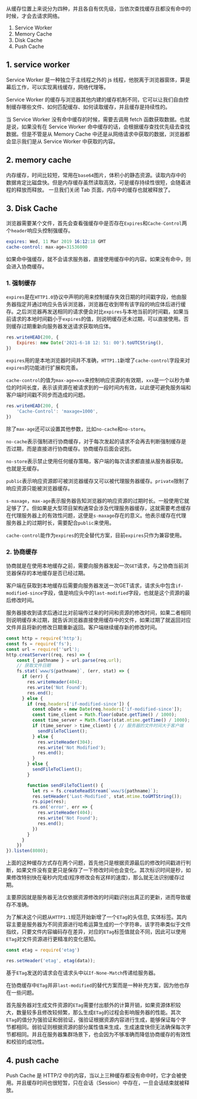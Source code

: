 从缓存位置上来说分为四种，并且各自有优先级，当依次查找缓存且都没有命中的时候，才会去请求网络。

1. Service Worker
2. Memory Cache
3. Disk Cache
4. Push Cache

## 1. service worker

Service Worker 是一种独立于主线程之外的 js 线程，他脱离于浏览器窗体，算是幕后工作，可以实现离线缓存，网络代理等。

Service Worker 的缓存与浏览器其他内建的缓存机制不同，它可以让我们自由控制缓存哪些文件、如何匹配缓存、如何读取缓存，并且缓存是持续性的。

当 Service Worker 没有命中缓存的时候，需要去调用 fetch 函数获取数据。也就是说，如果没有在 Service Worker 命中缓存的话，会根据缓存查找优先级去查找数据。但是不管是从 Memory Cache 中还是从网络请求中获取的数据，浏览器都会显示我们是从 Service Worker 中获取的内容。

## 2. memory cache

内存缓存，时间比较短，常用在```base64```图片，体积小的静态资源。读取内存中的数据肯定比磁盘快。但是内存缓存虽然读取高效，可是缓存持续性很短，会随着进程的释放而释放。 一旦我们关闭 Tab 页面，内存中的缓存也就被释放了。

## 3. Disk Cache

浏览器需要某个文件，首先会查看强缓存中是否存在```Expires```和```Cache-Control```两个```header```响应头控制强缓存。

```s
expires: Wed, 11 Mar 2019 16:12:18 GMT
cache-control: max-age=31536000
```

如果命中强缓存，就不会请求服务器，直接使用缓存中的内容。如果没有命中，则会进入协商缓存。

### 1. 强制缓存

```expires```是在```HTTP1.0```协议中声明的用来控制缓存失效日期的时间戳字段，他由服务器指定并通过响应头告诉浏览器，浏览器在收到带有该字段的响应体后进行缓存。之后浏览器再发送相同的请求便会对比```expires```与本地当前的时间戳，如果当前请求的本地时间戳小于```expires```的值，则说明缓存还未过期，可以直接使用。否则缓存过期重新向服务器发送请求获取响应体。

```js
res.writeHEAD(200, {
    Expires: new Date('2021-6-18 12: 51: 00').toUTCString(),
})
```

```expires```用的是本地浏览器时间并不准确，```HTTP1.1```新增了```cache-control```字段来对```expires```的功能进行扩展和完善。

```cache-control```的值为```max-age=xxx```来控制响应资源的有效期，```xxx```是一个以秒为单位的时间长度，表示该资源在被请求到的一段时间内有效，以此便可避免服务端和客户端时间戳不同步而造成的问题。

```js
res.writeHEAD(200, {
    'Cache-Control': 'maxage=1000',
})
```

除了```max-age```还可以设置其他参数，比如```no-cache```和```no-store```。

```no-cache```表示强制进行协商缓存，对于每次发起的请求不会再去判断强制缓存是否过期，而是直接进行协商缓存。协商缓存后面会说到。

```no-store```表示禁止使用任何缓存策略，客户端的每次请求都直接从服务器获取。也就是无缓存。

```public```表示响应资源即可被浏览器缓存又可以被代理服务器缓存。```private```限制了响应资源只能被浏览器缓存。

```s-maxage```，```max-age```表示服务器告知浏览器的响应资源的过期时长。一般使用它就足够了了。但如果是大型项目架构通常会涉及代理服务器缓存，这就需要考虑缓存在代理服务器上的有效性问题，这便是```s-maxage```存在的意义。他表示缓存在代理服务器上的过期时长，需要配合```public```来使用。

```cache-control```能作为```expires```的完全替代方案，目前```expires```只作为兼容使用。

### 2. 协商缓存

协商就是在使用本地缓存之前，需要向服务器发起一次```GET```请求，与之协商当前浏览器保存的本地缓存是否已经过期。

客户端在获取到本地缓存后需要向服务器发送一次GET请求，请求头中包含```if-modified-since```字段，值是响应头中的```last-modified```字段，也就是这个资源的最后修改时间。

服务器接收到请求后通过比对前端传过来的时间和资源的修改时间，如果二者相同则说明缓存未过期，就告诉浏览器直接使用缓存中的文件，如果过期了就返回对应文件并且将新的修改日期重新返回。客户端继续缓存新的修改时间。

```js
const http = require('http');
const fs = require('fs');
const url = require(''url');
http.creatServer((req, res) => {
    const { pathname } = url.parse(req.url);
    // 获取文件日期
    fs.stat(`www/${pathname}`, (err, stat) => {
      if (err) {
        res.writeHeader(404);
        res.write('Not Found');
        res.end();
      } else {
        if (req.headers['if-modified-since']) {
          const oDate = new Date(req.headers['if-modified-since']);
          const time_client = Math.floor(oDate.getTime() / 1000);
          const time_server = Math.floor(stat.mtime.getTime() / 1000);
          if (time_server > time_client) { // 服务器的文件时间大于客户端
            sendFileToClient();
          } else {
            res.writeHeader(304);
            res.write('Not Modified');
            res.end();
          }
        } else {
          sendFileToClient();
        }

        function sendFileToClient() {
          let rs = fs.createReadStream(`www/${pathname}`);
          res.setHeader('Last-Modified', stat.mtime.toGMTString());
          rs.pipe(res);
          rs.on('error', err => {
            res.writeHeader(404);
            res.write('Not Found');
            res.end();
          })
        }
      }
    })
}).listen(8080);

```

上面的这种缓存方式存在两个问题，首先他只是根据资源最后的修改时间戳进行判断，如果文件没有变更只是保存了一下修改时间也会变化。其次标识时间是秒，如果修改特别快在毫秒内完成(程序修改会有这样的速度)，那么就无法识别缓存过期。

主要原因就是服务器无法仅依据资源修改的时间戳识别出真正的更新，进而导致缓存不准确。

为了解决这个问题从```HTTP1.1```规范开始新增了一个```ETag```的头信息, 实体标签。其内容主要是服务器为不同资源进行哈希运算生成的一个字符串，该字符串类似于文件指纹，只要文件内容编码存在差异，对应的```ETag```标签值就会不同，因此可以使用```ETag```对文件资源进行更精准的变化感知。

```js
const etag = require('etag')

res.setHeader('etag', etag(data));
```

基于```ETag```发送的请求会在请求头中以```If-None-Match```传递给服务器。

在协商缓存中```ETag```并非```last-modified```的替代方案而是一种补充方案，因为他也存在一些问题。

首先服务器对生成文件资源的```ETag```需要付出额外的计算开销，如果资源体积较大，数量较多且修改较频繁，那么生成```ETag```的过程会影响服务器的性能。其次```ETag```的值分为强验证和弱验证，强验证根据资源内容进行生成，能够保证每个字节都相同。弱验证则根据资源的部分属性值来生成，生成速度快但无法确保每次字节都相同。并且在服务器集群场景下，也会因为不够准确而降低协商缓存的有效性和校验的成功性。

## 4. push cache

Push Cache 是 HTTP/2 中的内容，当以上三种缓存都没有命中时，它才会被使用。并且缓存时间也很短暂，只在会话（Session）中存在，一旦会话结束就被释放。
